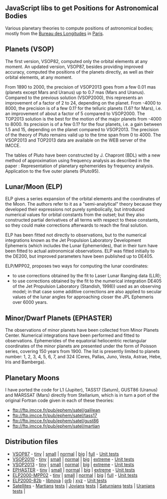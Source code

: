 ## JavaScript libs to get Positions for Astronomical Bodies

Various planetary theories to compute positions of astronomical
bodies; mostly from the [Bureau des Longitudes][1] in [Paris][2].

[1]: https://en.wikipedia.org/wiki/Bureau_des_Longitudes
[2]: http://www.bureau-des-longitudes.fr/

## Planets (VSOP)

The first version, VSOP82, computed only the orbital elements at any moment. An
updated version, VSOP87, besides providing improved accuracy, computed the
positions of the planets directly, as well as their orbital elements, at any
moment.

From 1890 to 2000, the precision of VSOP2013 goes from a few 0.01 mas (planets
except Mars and Uranus) up to 0.7 mas (Mars and Uranus). Compared to the
previous solution (VSOP2000), this represents an improvement of a factor of 2 to
24, depending on the planet. From -4000 to 8000, the precision is of a few 0.1?
for the telluric planets (1.6? for Mars), i.e. an improvement of about a factor
of 5 compared to VSOP2000. The TOP2013 solution is the best for the motion of
the major planets from -4000 to 8000. Its precision is of a few 0.1? for the
four planets, i.e. a gain between 1.5 and 15, depending on the planet compared
to VSOP2013. The precision of the theory of Pluto remains valid up to the time
span from 0 to 4000. The VSOP2013 and TOP2013 data are available on the WEB
server of the IMCCE.

The tables of Pluto have been constructed by J. Chapront (BDL) with a new
method of approximation using frequency analysis as described in the paper :
Representation of planetary ephemerides by frequency analysis.
Application to the five outer planets (Pluto95).

## Lunar/Moon (ELP)

ELP gives a series expansion of the orbital elements and the coordinates of the
Moon. The authors refer to it as a "semi-analytical" theory because they
developed their expressions not purely symbolically, but introduced numerical
values for orbital constants from the outset; but they also constructed partial
derivatives of all terms with respect to these constants, so they could make
corrections afterwards to reach the final solution.

ELP has been fitted not directly to observations, but to the numerical
integrations known as the Jet Propulsion Laboratory Development Ephemeris (which
includes the Lunar Ephemerides), that in their turn have been fitted to actual
astronomical observations. ELP was fitted initially to the DE200, but
improved parameters have been published up to DE405.

ELP/MPP02, proposes two ways for computing the lunar coordinates:
- to use corrections obtained by the fit to Laser Lunar Ranging data (LLR);
- to use corrections obtained by the fit to the numerical integration DE405
  of the Jet Propulsion Laboratory (Standish, 1998)) used as an observing
  model; in that case some additive corrections are also applied to secular
  values of the lunar angles for approaching closer the JPL Ephemeris over
  6000 years.

## Minor/Dwarf Planets (EPHASTER)

The observations of minor planets have been collected from Minor
Planets Center. Numerical integrations have been performed and
fitted to observations. Ephemerides of the equatorial heliocentric
rectangular coordinates of the minor planets are presented under
the form of Poisson series, covering 150 years from 1900.
The list is presently limited to planets number: 1, 2, 3, 4, 5, 6,
7, and 324 (Ceres, Pallas, Juno, Vesta, Astrae, Hebe, Iris and
Bamberga).

## Planetary Moons

I have ported the code for L1 (Jupiter), TASS17 (Saturn), GUST86 (Uranus)
and MARSSAT (Mars) directly from Stellarium, which is in turn a port
of the original Fortran code given in each of these theories:

- ftp://ftp.imcce.fr/pub/ephem/satel/galilean
- ftp://ftp.imcce.fr/pub/ephem/satel/tass17
- ftp://ftp.imcce.fr/pub/ephem/satel/gust86
- ftp://ftp.imcce.fr/pub/ephem/satel/martian

## Distribution files

- [VSOP87](src/vsop87/data) - [tiny](src/vsop87/dist/02-tiny/min) | [small](src/vsop87/dist/04-small/min) | [normal](src/vsop87/dist/06-normal/min) | [big](src/vsop87/dist/08-big/min) | [full](src/vsop87/dist/12-full/min) - [Unit tests](https://rawgit.com/mgreter/ephem.js/develop/test/vsop87/06-normal.html)
- [VSOP2010](src/vsop2010/data) - [tiny](src/vsop2010/dist/02-tiny/min) | [small](src/vsop2010/dist/04-small/min) | [normal](src/vsop2010/dist/06-normal/min) | [big](src/vsop2010/dist/08-big/min) | [extreme](src/vsop2010/dist/10-extreme/min) - [Unit tests](https://rawgit.com/mgreter/ephem.js/develop/test/vsop2010/06-normal.html)
- [VSOP2013](src/vsop2013/data) - [tiny](src/vsop2013/dist/02-tiny/min) | [small](src/vsop2013/dist/04-small/min) | [normal](src/vsop2013/dist/06-normal/min) | [big](src/vsop2013/dist/08-big/min) | [extreme](src/vsop2013/dist/10-extreme/min) - [Unit tests](https://rawgit.com/mgreter/ephem.js/develop/test/vsop2013/06-normal.html)
- [EPHASTER](src/ephaster/data) - [tiny](src/ephaster/dist/02-tiny/min) | [small](src/ephaster/dist/04-small/min) | [normal](src/ephaster/dist/06-normal/min) | [big](src/ephaster/dist/08-big/min) | [extreme](src/ephaster/dist/12-full/min) - [Unit tests](https://rawgit.com/mgreter/ephem.js/develop/test/ephaster/06-normal.html)
- [ELP2000-MPP02](src/elpmpp02/data) - [tiny](src/elpmpp02/dist/02-tiny/min) | [small](src/elpmpp02/dist/04-small/min) | [normal](src/elpmpp02/dist/06-normal/min) | [big](src/elpmpp02/dist/08-big/min) | [full](src/elpmpp02/dist/12-full/min) - [Unit tests](https://rawgit.com/mgreter/ephem.js/develop/test/elpmpp02/06-normal.html)
- [ELP2000-82b](src/elp2000/data) - [libnova](src/elp2000/nova/dist) | [orb](src/elp2000/elp2000orb.js) | [xyz](src/elp2000/elp2000xyz.js)  - [Unit tests](https://rawgit.com/mgreter/ephem.js/develop/test/elp2000/test.html)
- [Satellites](src/satellites/dist/min) -  [Martians](src/satellites/martians/dist/min) [tests](https://rawgit.com/mgreter/ephem.js/develop/test/satellites/martians/test.html) | [Jovians](src/satellites/jovians/dist/min) [tests](https://rawgit.com/mgreter/ephem.js/develop/test/satellites/jovians/test.html) | [Saturnians](src/satellites/saturnians/dist/min) [tests](https://rawgit.com/mgreter/ephem.js/develop/test/satellites/saturnians/test.html) | [Uranians](src/satellites/uranians/dist/min) [tests](https://rawgit.com/mgreter/ephem.js/develop/test/satellites/uranians/test.html) |
